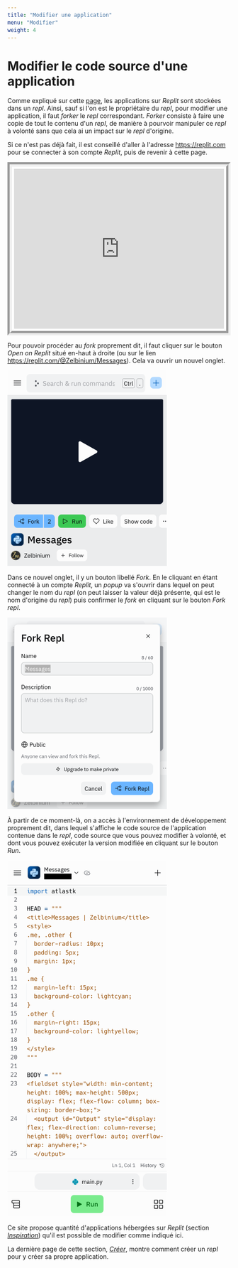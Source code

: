 ```yaml
---
title: "Modifier une application"
menu: "Modifier"
weight: 4
---
```


# Modifier le code source d'une application

Comme expliqué sur cette [page](../../resources/replit/), les applications sur *Replit* sont stockées dans un *repl*. Ainsi, sauf si l'on est le propriétaire du *repl*, pour modifier une application, il faut *forker* le *repl* correspondant. *Forker* consiste à faire une copie de tout le contenu d'un *repl*, de manière à pourvoir manipuler ce *repl* à volonté sans que cela ai un impact sur le *repl* d'origine.

Si ce n'est pas déjà fait, il est conseillé d'aller à l'adresse https://replit.com pour se connecter à son compte *Replit*, puis de revenir à cette page.

<div style="display: flex;">
<iframe style="margin: auto; border: groove 10px; padding: 5px;" src="https://replit.com/@Zelbinium/Messages?embed=true" width="500" height="360"></iframe>
</div>

Pour pouvoir procéder au *fork* proprement dit, il faut cliquer sur le bouton *Open on Replit* situé en-haut à droite (ou sur le lien <a href="https://replit.com/@Zelbinium/Messages" target="_blank"><span>https://</span>replit.com/@Zelbinium/Messages</a>). Cela va ouvrir un nouvel onglet.

![](./BeforeFork.png)

Dans ce nouvel onglet, il y un bouton libellé *Fork*. En le cliquant en étant connecté à un compte *Replit*, un *popup* va s'ouvrir dans lequel on peut changer le nom du *repl* (on peut laisser la valeur déjà présente, qui est le nom d'origine du *repl*) puis confirmer le *fork* en cliquant sur le bouton *Fork repl*.

![](./OnFork.png)

À partir de ce moment-là, on a accès à l'environnement de développement proprement dit, dans lequel s'affiche le code source de l'application contenue dans le *repl*, code source que vous pouvez modifier à volonté, et dont vous pouvez exécuter la version modifiée en cliquant sur le bouton *Run*.

![](./AfterFork.png)

Ce site propose quantité d'applications hébergées sur *Replit* (section [*Inspiration*](../../inspiration/)) qu'il est possible de modifier comme indiqué ici.

La dernière page de cette section,  [*Créer*](../create), montre comment créer un *repl* pour y créer sa propre application.